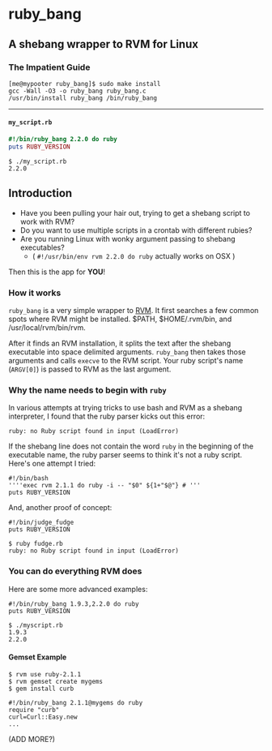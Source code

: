 # ruby_bang #
## A shebang wrapper to RVM for Linux ##

### The Impatient Guide ###

```
[me@mypooter ruby_bang]$ sudo make install
gcc -Wall -O3 -o ruby_bang ruby_bang.c
/usr/bin/install ruby_bang /bin/ruby_bang
```

----
#### `my_script.rb` ####
```ruby
#!/bin/ruby_bang 2.2.0 do ruby
puts RUBY_VERSION
```

```
$ ./my_script.rb
2.2.0
```

## Introduction ##

* Have you been pulling your hair out, trying to get a shebang script to work with RVM?
* Do you want to use multiple scripts in a crontab with different rubies?
* Are you running Linux with wonky argument passing to shebang executables?
  * ( `#!/usr/bin/env rvm 2.2.0 do ruby` actually works on OSX )
  
Then this is the app for **YOU**!

### How it works ###

`ruby_bang` is a very simple wrapper to [RVM](https://rvm.io).  It first searches
a few common spots where RVM might be installed.  $PATH, $HOME/.rvm/bin, and /usr/local/rvm/bin/rvm.  

After it finds an RVM installation, it splits the text after the shebang executable 
into space delimited arguments.  `ruby_bang` then takes those arguments and calls `execve` to the RVM script.
Your ruby script's name (`ARGV[0]`) is passed to RVM as the last argument.

### Why the name needs to begin with `ruby` ###

In various attempts at trying tricks to use bash and RVM as a shebang interpreter, I found that the ruby parser kicks out
this error:

```
ruby: no Ruby script found in input (LoadError)
```

If the shebang line does not contain the word `ruby` in the beginning of the executable name, the ruby parser seems to 
think it's not a ruby script.  Here's one attempt I tried:

```
#!/bin/bash
''''exec rvm 2.1.1 do ruby -i -- "$0" ${1+"$@"} # '''
puts RUBY_VERSION
```

And, another proof of concept:

```
#!/bin/judge_fudge
puts RUBY_VERSION
```

```
$ ruby fudge.rb
ruby: no Ruby script found in input (LoadError)
```

### You can do everything RVM does ###

Here are some more advanced examples:

```
#!/bin/ruby_bang 1.9.3,2.2.0 do ruby
puts RUBY_VERSION
```
```
$ ./myscript.rb
1.9.3
2.2.0
```

#### Gemset Example ####

```
$ rvm use ruby-2.1.1
$ rvm gemset create mygems
$ gem install curb
```

```
#!/bin/ruby_bang 2.1.1@mygems do ruby
require "curb"
curl=Curl::Easy.new
...
```

(ADD MORE?)
